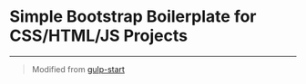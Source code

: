 # Simple Bootstrap Boilerplate for CSS/HTML/JS Projects
---
>Modified from [gulp-start](https://github.com/codexysoft/gulp-start)
